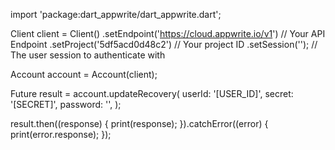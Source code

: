 import 'package:dart_appwrite/dart_appwrite.dart';

Client client = Client()
  .setEndpoint('https://cloud.appwrite.io/v1') // Your API Endpoint
  .setProject('5df5acd0d48c2') // Your project ID
  .setSession(''); // The user session to authenticate with

Account account = Account(client);

Future result = account.updateRecovery(
  userId: '[USER_ID]',
  secret: '[SECRET]',
  password: '',
);

result.then((response) {
  print(response);
}).catchError((error) {
  print(error.response);
});
